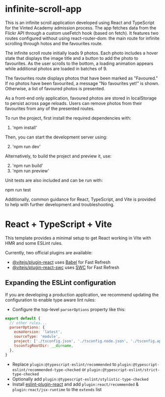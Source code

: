 # infinite-scroll-app

This is an infinite scroll application developed using React and TypeScript for the Vinted Academy admission process. The app fetches data from the Flickr API through a custom useFetch hook (based on fetch). It features two routes configured without using react-router-dom: the main route for infinite scrolling through hotos and the favourites route.

The infinite scroll route initially loads 9 photos. Each photo includes a hover state that displays the image title and a button to add the photo to favourites. As the user scrolls to the bottom, a loading animation appears while additional photos are loaded in batches of 9.

The favourites route displays photos that have been marked as "Favoured." If no photos have been favourited, a message "No favourites yet!" is shown. Otherwise, a list of favoured photos is presented.

As a front-end only application, favoured photos are stored in localStorage to persist across page reloads. Users can remove photos from their favourites from any of the presented routes.

To run the project, first install the required dependencies with:

1. 'npm install'

Then, you can start the development server using:

2. 'npm run dev'

Alternatively, to build the project and preview it, use:

2. 'npm run build'
3. 'npm run preview'

Unit tests are also included and can be run with:

npm run test

Additionally, common guidance for React, TypeScript, and Vite is provided to help with further development and troubleshooting.

# React + TypeScript + Vite

This template provides a minimal setup to get React working in Vite with HMR and some ESLint rules.

Currently, two official plugins are available:

- [@vitejs/plugin-react](https://github.com/vitejs/vite-plugin-react/blob/main/packages/plugin-react/README.md) uses [Babel](https://babeljs.io/) for Fast Refresh
- [@vitejs/plugin-react-swc](https://github.com/vitejs/vite-plugin-react-swc) uses [SWC](https://swc.rs/) for Fast Refresh

## Expanding the ESLint configuration

If you are developing a production application, we recommend updating the configuration to enable type aware lint rules:

- Configure the top-level `parserOptions` property like this:

```js
export default {
  // other rules...
  parserOptions: {
    ecmaVersion: 'latest',
    sourceType: 'module',
    project: ['./tsconfig.json', './tsconfig.node.json', './tsconfig.app.json'],
    tsconfigRootDir: __dirname,
  },
}
```

- Replace `plugin:@typescript-eslint/recommended` to `plugin:@typescript-eslint/recommended-type-checked` or `plugin:@typescript-eslint/strict-type-checked`
- Optionally add `plugin:@typescript-eslint/stylistic-type-checked`
- Install [eslint-plugin-react](https://github.com/jsx-eslint/eslint-plugin-react) and add `plugin:react/recommended` & `plugin:react/jsx-runtime` to the `extends` list

